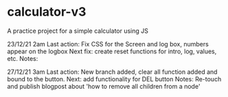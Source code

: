 # calculator-v3
A practice project for a simple calculator using JS 

23/12/21 2am
Last action: Fix CSS for the Screen and log box, numbers appear on the logbox
Next fix: create reset functions for intro, log, values, etc.
Notes:

27/12/21 3am
Last action: New branch added, clear all function added and bound to the button.
Next: add functionality for DEL button
Notes: Re-touch and publish blogpost about 'how to remove all children from a node'